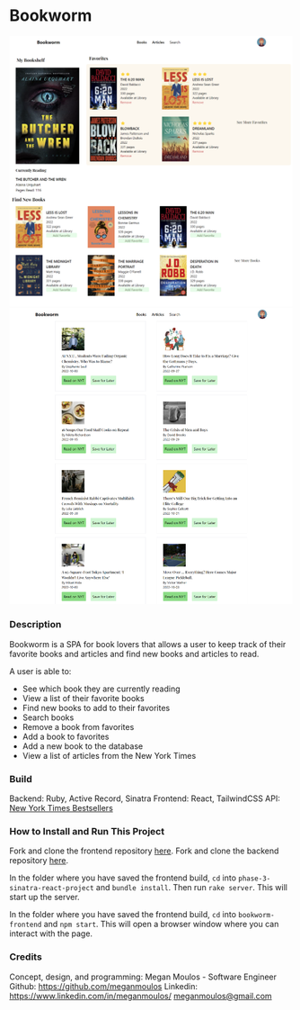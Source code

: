 # Bookworm
![screenshot](./public/bookworm_screenshot1.png)
![screenshot](./public/bookworm_screenshot2.png)

### Description
Bookworm is a SPA for book lovers that allows a user to keep track of their favorite books and articles and find new books and articles to read.

A user is able to:
- See which book they are currently reading
- View a list of their favorite books
- Find new books to add to their favorites
- Search books
- Remove a book from favorites
- Add a book to favorites
- Add a new book to the database 
- View a list of articles from the New York Times

### Build

Backend: Ruby, Active Record, Sinatra
Frontend: React, TailwindCSS
API: [New York Times Bestsellers](https://developer.nytimes.com/docs/books-product/1/overview)
### How to Install and Run This Project
Fork and clone the frontend repository [here](https://github.com/meganmoulos/bookworm).
Fork and clone the backend repository [here](https://github.com/meganmoulos/phase-3-sinatra-react-project).

In the folder where you have saved the frontend build, `cd` into `phase-3-sinatra-react-project` and `bundle install`. Then run `rake server`. This will start up the server.

In the folder where you have saved the frontend build, `cd` into `bookworm-frontend` and `npm start`. This will open a browser window where you can interact with the page. 

### Credits

Concept, design, and programming:
Megan Moulos - Software Engineer
Github: https://github.com/meganmoulos
Linkedin: https://www.linkedin.com/in/meganmoulos/
meganmoulos@gmail.com
